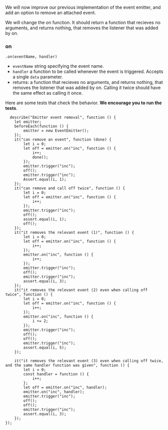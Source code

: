 We will now improve our previous implementation of the event emitter, and add an option to remove an attached event.

We will change the on function. It should return a function that recieves no arguments, and returns nothing, that removes the listener that was added by on.

### on

    .on(eventName, handler)
     
 - `eventName` string specifying the event name.
 - `handler` a function to be called whenever the event is triggered. Accepts a single `data` parameter.
 - returns: a function that recieves no arguments, and returns nothing, that removes the listener that was added by on. 
    Calling it twice should have the same effect as calling it once.

Here are some tests that check the behavior. **We __encourage__ you to run the tests**.
  
      describe("Emitter event removal", function () {
        let emitter;
        beforeEach(function () {
            emitter = new EventEmitter();
        });
        it("can remove an event", function (done) {
            let i = 0;
            let off = emitter.on("inc", function () {
                i++;
                done();
            });
            emitter.trigger("inc");
            off();
            emitter.trigger("inc");
            Assert.equal(i, 1);
        });
        it("can remove and call off twice", function () {
            let i = 0;
            let off = emitter.on("inc", function () {
                i++;           
            });
            emitter.trigger("inc");
            off();
            assert.equal(i, 1);
            off();        
        });
        it("it removes the relevant event (1)", function () {
            let i = 0;
            let off = emitter.on("inc", function () {
                i++;
            });
            emitter.on("inc", function () {
                i++;
            });
            emitter.trigger("inc");
            off();
            emitter.trigger("inc");
            assert.equal(i, 3);
        });
        it("it removes the relevant event (2) even when calling off twice", function () {
            let i = 0;
            let off = emitter.on("inc", function () {
                i++;
            });
            emitter.on("inc", function () {
                i += 2;
            });
            emitter.trigger("inc");
            off();
            off();
            emitter.trigger("inc");
            assert.equal(i, 5);
        });

        it("it removes the relevant event (3) even when calling off twice, and the same handler function was given", function () {
            let i = 0;
            const handler = function () {
                i++;
            };
            let off = emitter.on("inc", handler);
            emitter.on("inc", handler);
            emitter.trigger("inc");
            off();
            off();
            emitter.trigger("inc");
            assert.equal(i, 3);
        });
    });